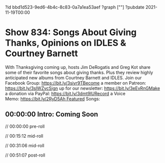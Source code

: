?id bbd1d523-9ed6-4b4c-8c83-0a7a1ea53aef
?graph [""]
?pubdate 2021-11-19T00:00

# Show 834: Songs About Giving Thanks, Opinions on IDLES & Courtney Barnett

With Thanksgiving coming up, hosts Jim DeRogatis and Greg Kot share some of their favorite songs about giving thanks. Plus they review highly anticipated new albums from Courtney Barnett and IDLES. Join our Facebook Group: https://bit.ly/3sivr9TBecome a member on Patreon: https://bit.ly/3slWZvcSign up for our newsletter: https://bit.ly/3eEvRnGMake a donation via PayPal: https://bit.ly/3dmt9lURecord a Voice Memo: https://bit.ly/2RyD5Ah Featured Songs: 

## 00:00:00 Intro: Coming Soon

// 00:00:00 pre-roll

// 00:15:12 mid-roll

// 00:31:06 mid-roll

// 00:51:07 post-roll
